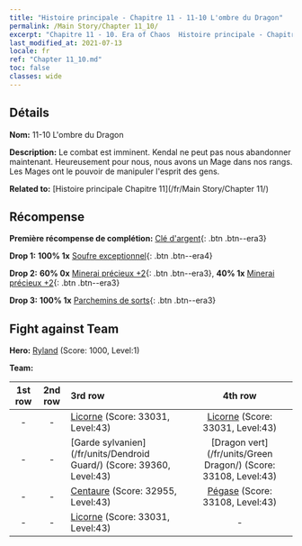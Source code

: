 ```yaml
---
title: "Histoire principale - Chapitre 11 - 11-10 L'ombre du Dragon"
permalink: /Main Story/Chapter 11_10/
excerpt: "Chapitre 11 - 10. Era of Chaos  Histoire principale - Chapitre 11_10. 11-10 L'ombre du Dragon"
last_modified_at: 2021-07-13
locale: fr
ref: "Chapter 11_10.md"
toc: false
classes: wide
---
```


## Détails

 **Nom:** 11-10 L'ombre du Dragon

 **Description:** Le combat est imminent. Kendal ne peut pas nous abandonner maintenant. Heureusement pour nous, nous avons un Mage dans nos rangs. Les Mages ont le pouvoir de manipuler l'esprit des gens.

 **Related to:** [Histoire principale Chapitre 11](/fr/Main Story/Chapter 11/)

## Récompense

 **Première récompense de complétion:** [Clé d'argent](/ItemsFR/con_693/){: .btn .btn--era3}

 **Drop 1:** **100% 1x** [Soufre exceptionnel](/ItemsFR/mat_36/){: .btn .btn--era4}

 **Drop 2:** **60% 0x** [Minerai précieux +2](/ItemsFR/mat_26/){: .btn .btn--era3}, **40% 1x** [Minerai précieux +2](/ItemsFR/mat_26/){: .btn .btn--era3}

 **Drop 3:** **100% 1x** [Parchemins de sorts](/ItemsFR/con_694/){: .btn .btn--era3}


## Fight against Team
 **Hero:** [Ryland](/fr/heroes/Ryland/) (Score: 1000, Level:1)

 **Team:**


  | 1st row | 2nd row | 3rd row | 4th row |
  |:----:|:----:|:----|:----:|
  | - | - | [Licorne](/fr/units/Unicorn/) (Score: 33031, Level:43)  | [Licorne](/fr/units/Unicorn/) (Score: 33031, Level:43)  |
  | - | - | [Garde sylvanien](/fr/units/Dendroid Guard/) (Score: 39360, Level:43)  | [Dragon vert](/fr/units/Green Dragon/) (Score: 33108, Level:43)  |
  | - | - | [Centaure](/fr/units/Centaur/) (Score: 32955, Level:43)  | [Pégase](/fr/units/Pegasus/) (Score: 33108, Level:43)  |
  | - | - | [Licorne](/fr/units/Unicorn/) (Score: 33031, Level:43)  | - |


